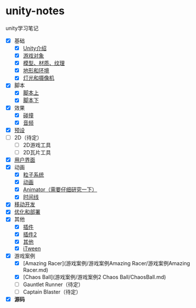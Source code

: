 # unity-notes
unity学习笔记

- [x] 基础
  - [x] [Unity介绍](基础/Unity基础/Unity基础.md)
  - [x] [游戏对象](基础/游戏对象/游戏对象.md)
  - [x] [模型、材质、纹理](基础/模型、材质、纹理/模型、材质、纹理.md)
  - [x] [地形和环境](基础/地形和环境/地形和环境.md)
  - [x] [灯光和摄像机](基础/灯光和摄像机/灯光和摄像机.md)
- [x] 脚本
  - [x] [脚本上](脚本/脚本上/脚本上.md)
  - [x] [脚本下](脚本/脚本下/脚本下.md)
- [x] 效果
  - [x] [碰撞](效果/碰撞/碰撞.md)
  - [x] [音频](效果/音频/音频.md)
- [x] [预设](预设/预设.md)
- [ ] 2D（待定）
  - [ ] 2D游戏工具
  - [ ] 2D瓦片工具
- [x] [用户界面](用户界面/用户界面.md)
- [x] 动画
  - [x] [粒子系统](动画/粒子系统/粒子系统.md)
  - [x] [动画](动画/动画/动画.md)
  - [x] [Animator（需要仔细研究一下）](动画/Animator/Animator.md)
  - [x] [时间线](动画/时间线/时间线.md)
- [x] [移动开发](移动开发/移动开发.md)
- [x] [优化和部署](优化和部署/优化和部署.md)
- [x] 其他
  - [x] [插件](其他/插件.md)
  - [x] [插件2](其他/插件2.md)
  - [x] [其他](其他/其他.md)
  - [x] [iTween](其他/iTween.md)
- [x] 游戏案例
  - [x] [Amazing Racer](游戏案例/游戏案例Amazing Racer/游戏案例Amazing Racer.md)
  - [x] [Chaos Ball](游戏案例/游戏案例2 Chaos Ball/ChaosBall.md)
  - [ ] Gauntlet Runner（待定）
  - [ ] Captain Blaster（待定）
- [x] **源码**